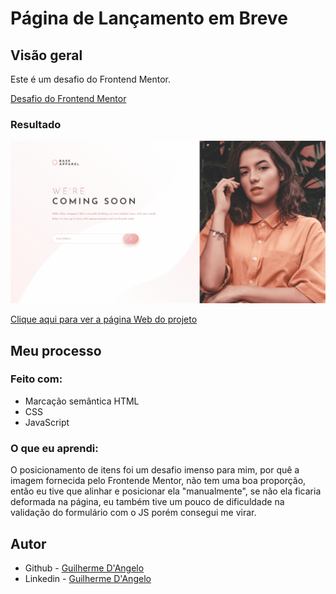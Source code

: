 # Página de Lançamento em Breve

## Visão geral

Este é um desafio do Frontend Mentor.

[Desafio do Frontend Mentor](https://www.frontendmentor.io/challenges/base-apparel-coming-soon-page-5d46b47f8db8a7063f9331a0)

### Resultado

![](src/design/base-apparel.gif)

[Clique aqui para ver a página Web do projeto](https://guilherme-dangelo.github.io/Base-Apparel-coming-soon-page-challenge/)

## Meu processo

### Feito com:

- Marcação semântica HTML
- CSS
- JavaScript


### O que eu aprendi:

O posicionamento de itens foi um desafio imenso para mim, por quê a imagem fornecida pelo Frontende Mentor, não tem uma boa proporção, então eu tive que alinhar e posicionar ela "manualmente", se não ela ficaria deformada na página, eu também tive um pouco de dificuldade na validação do formulário com o JS porém consegui me virar.

## Autor

- Github - [Guilherme D'Angelo](https://github.com/Guilherme-DAngelo)
- Linkedin - [Guilherme D'Angelo](https://www.linkedin.com/in/guilherme-d-655705218/)

